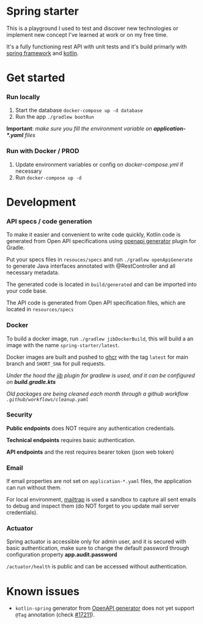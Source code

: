 # Spring starter
This is a playground I used to test and discover new technologies or implement new concept I've learned at work or on my free time.

It's a fully functioning rest API with unit tests and it's build primarly with [spring framework](spring.io) and [kotlin](kotlinlang.org).

# Get started
### Run locally
1. Start the database `docker-compose up -d database`
2. Run the app `./gradlew bootRun`

**Important**: *make sure you fill the environment variable on **application-\*.yaml** files*

### Run with Docker / PROD

1. Update environment variables or config on *docker-compose.yml* if necessary
2. Run `docker-compose up -d`

# Development

### API specs / code generation

To make it easier and convenient to write code quickly, Kotlin code is generated from Open API specifications using [openapi generator](https://github.com/OpenAPITools/openapi-generator) plugin for Gradle.

Put your specs files in `resouces/specs` and run `./gradlew openApiGenerate` to generate Java interfaces annotated with @RestController and all necessary metadata.

The generated code is located in `build/generated` and can be imported into your code base.

The API code is generated from Open API specification files, which are located in `resources/specs`


### Docker

To build a docker image, run `./gradlew jibDockerBuild`, this will build a an image with the name `spring-starter/latest`.

Docker images are built and pushed to [ghcr](https://github.com/ablil/spring-starter/pkgs/container/spring-starter) with the tag `latest` for main branch and `SHORT_SHA` for pull requests.

*Under the hood the [jib](https://cloud.google.com/blog/products/application-development/introducing-jib-build-java-docker-images-better) plugin for gradlew is used, and it can be configured on **build.gradle.kts***

*Old packages are being cleaned each month through a github workflow `.github/workflows/cleanup.yaml`*

### Security

**Public endpoints** does NOT require any authentication credentials.

**Technical endpoints** requires basic authentication.

**API endpoints** and the rest requires bearer token (json web token)

### Email

If email properties are not set on `application-*.yaml` files, the application can run without them.

For local environment, [mailtrap](mailtrap.io) is used a sandbox to capture all sent emails to debug and inspect them (do NOT forget to you update mail server credentials).

### Actuator

Spring actuator is accessible only for admin user, and it is secured with basic authentication, make sure to change the default password through configuration property
**app.audit.password**

`/actuator/health` is public and can be accessed without authentication.

# Known issues

* `kotlin-spring` generator from [OpenAPI generator](https://openapi-generator.tech/) does not yet support
`@Tag` annotation (check [#17211](https://github.com/OpenAPITools/openapi-generator/issues/17211)).